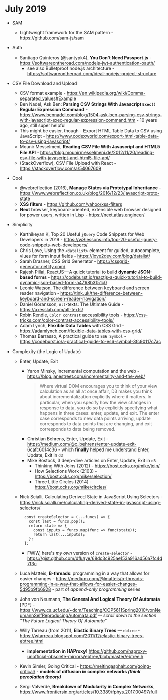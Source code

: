# July 2019 

+ SAM

  + Lightweight framework for the SAM pattern - https://github.com/sam-js/sam
  
+ Auth

  + Santiago Quinteros (@santypk4), **You Don't Need Passport.js** - https://softwareontheroad.com/nodejs-jwt-authentication-oauth/
    - see also Bulletproof node.js architecture -https://softwareontheroad.com/ideal-nodejs-project-structure

+ CSV File Download and Upload

  + CSV format example - https://en.wikipedia.org/wiki/Comma-separated_values#Example
  + Ben Nadel, Ask Ben: **Parsing CSV Strings With Javascript `Exec()` Regular Expression Command** - https://www.bennadel.com/blog/1504-ask-ben-parsing-csv-strings-with-javascript-exec-regular-expression-command.htm - 10 years ago, still super helpful
  + This might be easier, though - Export HTML Table Data to CSV using JavaScript - https://www.codexworld.com/export-html-table-data-to-csv-using-javascript/
  + Mounir Messelmeni, **Reading CSV File With Javascript and HTML5 File API** - https://blog.mounirmesselmeni.de/2012/11/20/reading-csv-file-with-javascript-and-html5-file-api/
  + (StackOverflow), CSV File Upload with React - https://stackoverflow.com/a/54067609
  
+ Cool

  + @webreflection (2016), **Manage States via Prototypal Inheritance** - https://www.webreflection.co.uk/blog/2016/12/23/javascript-proto-state
  + **XSS filters** - https://github.com/yahoo/xss-filters
  + **Next** browser, keyboard-oriented, extensible web browser designed for power users, written in Lisp - https://next.atlas.engineer/
  
+ Simplicity

  + Karthikeyan K, Top 20 Useful `jQuery` Code Snippets for Web Developers in 2019 - https://w3lessons.info/top-20-useful-jquery-code-snippets-web-developers/
  + Chris Love, Using the `<datalist>` element for guided, autocomplete, vlues for form input fields - https://love2dev.com/blog/datalist/
  + Sarah Drasner, CSS Grid Generator - https://cssgrid-generator.netlify.com/
  + Rajesh Pillai, ReactJS — A quick tutorial to build **dynamic JSON-based forms** - https://codeburst.io/reactjs-a-quick-tutorial-to-build-dynamic-json-based-form-a4768b3151c0
  + Leonie Watson, The difference between <kbd>keyboard</kbd> and screen reader navigation - https://tink.uk/the-difference-between-keyboard-and-screen-reader-navigation/
  + Daniel Göransson, `Alt`-texts: The Ultimate Guide - https://axesslab.com/alt-texts/
  + Robin Rendle, `Color contrast` accessibility tools - https://css-tricks.com/color-contrast-accessibility-tools/
  + Adam Lynch, **Flexible Data Tables** with CSS Grid - https://adamlynch.com/flexible-data-tables-with-css-grid/
  + Thomas Barrasso, A practical guide to `ES6 Symbol` - https://codeburst.io/a-practical-guide-to-es6-symbol-3fc90117c7ac

+ Complexity (the Logic of Update)

  + Enter, Update, Exit
  
    + Yaron Minsky, Incremental computation and the web - https://blog.janestreet.com/incrementality-and-the-web/
      > Where virtual DOM encourages you to think of your view calculation as an all at once affair, D3 makes you think about incrementalization explicitly where it matters. In particular, when you specify how the view changes in response to data, you do so by explicitly specifying what happens in three cases: enter, update, and exit. The enter case corresponds to new data points arriving, update corresponds to data points that are changing, and exit corresponds to data being removed.
    + Christian Behrens, Enter, Update, Exit - https://medium.com/@c_behrens/enter-update-exit-6cafc6014c36 - which **finally** helped me understand Enter, Update, Exit in `d3`
    + Mike Bostock, 3 deep-dive articles on Enter, Update, Exit in `d3`
      - Thinking With Joins (2012) - https://bost.ocks.org/mike/join/
      - How Selections Work (2103) - https://bost.ocks.org/mike/selection/
      - Three Little Circles (2014) - https://bost.ocks.org/mike/circles/

  + Nick Scialli, Calculating Derived State in JavaScript Using Selectors - https://nick.scialli.me/calculating-derived-state-in-javascript-using-selectors/
    ```
      const createSelector = (...funcs) => {
        const last = funcs.pop();
        return state => {
          const inputs = funcs.map(func => func(state));
          return last(...inputs);
        };
      };
    ```
    - FWIW, here's *my own* version of `create-selector` - https://gist.github.com/dfkaye/68dc3c925ae153a916ad56a7fc4d7f3c
  
  + Luca Matteis, **B-threads**: programming in a way that allows for easier changes - https://medium.com/@lmatteis/b-threads-programming-in-a-way-that-allows-for-easier-changes-5d95b9fb6928 - part of *append-only programming* series
  + John von Neumann, **The General And Logical Theory Of Automata** \[PDF]  - https://www.cs.ucf.edu/~dcm/Teaching/COP5611Spring2010/vonNeumannSelfReproducingAutomata.pdf -- *scroll down to the section "The Future  Logical Theory Of Automata"*
  + Willy Tarreau (from 2011), **Elastic Binary Trees** &mdash; `ebtree` - https://wtarreau.blogspot.com/2011/12/elastic-binary-trees-ebtree.html
    - **implementation in HAProxy!** https://github.com/haproxy-unofficial-obsolete-mirrors/ebtree/blob/master/ebtree.h
  + Kevin Simler, Going Critical - https://meltingasphalt.com/going-critical/ - **models of diffusion in complex networks *(think percolation theory)***
  + Sergi Valverde, **Breakdown of Modularity in Complex Networks**, https://www.frontiersin.org/articles/10.3389/fphys.2017.00497/full
